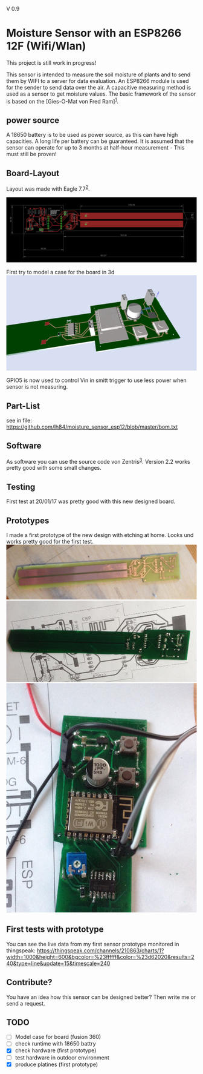 V 0.9

# Moisture Sensor with an ESP8266 12F (Wifi/Wlan)

This project is still work in progress!

This sensor is intended to measure the soil moisture of plants and to send them by WIFI to a server for data evaluation. An ESP8266 module is used for the sender to send data over the air. A capacitive measuring method is used as a sensor to get moisture values. The basic framework of the sensor is based on the [Gies-O-Mat von Fred Ram]<sup>[1]</sup>.

## power source

A 18650 battery is to be used as power source, as this can have high capacities. A long life per battery can be guaranteed. It is assumed that the sensor can operate for up to 3 months at half-hour measurement - This must still be proven!

## Board-Layout

Layout was made with Eagle 7.7<sup>[2]</sup>.

![Board](https://raw.githubusercontent.com/lh84/moisture_sensor_esp12/master/images/v1/sensor.png)

First try to model a case for the board in 3d
![Board 3d](https://github.com/lh84/moisture_sensor_esp12/blob/master/export/ecad-io%20.png?raw=true) 

GPIO5 is now used to control Vin in smitt trigger to use less power when sensor is not measuring.

## Part-List

see in file: https://github.com/lh84/moisture_sensor_esp12/blob/master/bom.txt

## Software

As software you can use the source code von Zentris<sup>[3]</sup>. Version 2.2 works pretty good with some small changes.

## Testing

First test at 20/01/17 was pretty good with this new designed board.

## Prototypes

I made a first prototype of the new design with etching at home. Looks und works pretty good for the first test.
![Board 3d](https://github.com/lh84/moisture_sensor_esp12/blob/master/images/v1/first-prototype.jpg?raw=true) 
![Board 3d](https://github.com/lh84/moisture_sensor_esp12/blob/master/images/v1/first-prototype2.jpg?raw=true) 
![Board 3d](https://github.com/lh84/moisture_sensor_esp12/blob/master/images/v1/first-prototype3.jpg?raw=true) 

## First tests with prototype

You can see the live data from my first sensor prototype monitored in thingspeak:
https://thingspeak.com/channels/210863/charts/1?width=1000&height=600&bgcolor=%23ffffff&color=%23d62020&results=240&type=line&update=15&timescale=240


## Contribute?

You have an idea how this sensor can be designed better? Then write me or send a request.

## TODO

- [ ] Model case for board (fusion 360)
- [ ] check runtime with 18650 battry
- [x] check hardware (first prototype)
- [ ] test hardware in outdoor environment
- [X] produce platines (first prototype)

[1]: https://www.mikrocontroller.net/topic/335407
[2]: https://cadsoft.io/de/
[3]: https://github.com/Zentris/erdfeuchtemessung
